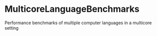 # MulticoreLanguageBenchmarks
Performance benchmarks of multiple computer languages in a multicore setting
